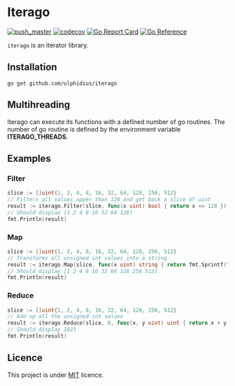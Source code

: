 # Iterago

[![push_master](https://github.com/ulphidius/iterago/actions/workflows/push_master.yml/badge.svg)](https://github.com/ulphidius/iterago/actions/workflows/push_master.yml)
[![codecov](https://codecov.io/gh/ulphidius/iterago/branch/master/graph/badge.svg?token=AG5HTRG4W4)](https://codecov.io/gh/ulphidius/iterago)
[![Go Report Card](https://goreportcard.com/badge/github.com/ulphidius/iterago)](https://goreportcard.com/report/github.com/ulphidius/iterago)
[![Go Reference](https://pkg.go.dev/badge/github.com/ulphidius/iterago.svg)](https://pkg.go.dev/github.com/ulphidius/iterago)

`iterago` is an iterator library.

## Installation

```
go get github.com/ulphidius/iterago
```

## Multihreading

Iterago can execute its functions with a defined number of go routines.
The number of go routine is defined by the environment variable **ITERAGO_THREADS**.

## Examples

### Filter

```go
slice := []uint{1, 2, 4, 8, 16, 32, 64, 128, 256, 512}
// Filters all values upper than 128 and get back a slice of uint
result := iterago.Filter(slice, func(x uint) bool { return x <= 128 })
// Should display [1 2 4 8 16 32 64 128]
fmt.Println(result)
```

### Map

```go
slice := []uint{1, 2, 4, 8, 16, 32, 64, 128, 256, 512}
// Transforms all unsigned int values into a string 
result := iterago.Map(slice, func(x uint) string { return fmt.Sprintf("%d", x) })
// Should display [1 2 4 8 16 32 64 128 256 512]
fmt.Println(result)
```

### Reduce

```go
slice := []uint{1, 2, 4, 8, 16, 32, 64, 128, 256, 512}
// Add up all the unsigned int values 
result := iterago.Reduce(slice, 0, func(x, y uint) uint { return x + y })
// Should display 1023
fmt.Println(result)
```

## Licence

This project is under [MIT](https://opensource.org/licenses/mit-license.php) licence.
